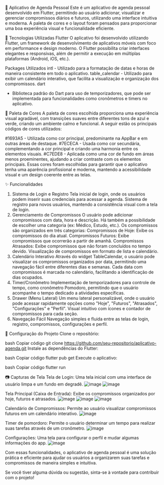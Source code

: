 📅 Aplicativo de Agenda Pessoal
Este é um aplicativo de agenda pessoal desenvolvido em Flutter, permitindo ao usuário adicionar, visualizar e gerenciar compromissos diários e futuros, utilizando uma interface intuitiva e moderna. A paleta de cores e o layout foram pensados para proporcionar uma boa experiência visual e funcionalidade eficiente.

🚀 Tecnologias Utilizadas
Flutter
O aplicativo foi desenvolvido utilizando Flutter, um framework de desenvolvimento de aplicativos móveis com foco em performance e design moderno. O Flutter possibilita criar interfaces elegantes e responsivas, além de permitir a execução em múltiplas plataformas (Android, iOS, etc.).

Packages Utilizados
intl - Utilizado para a formatação de datas e horas de maneira consistente em todo o aplicativo.
table_calendar - Utilizado para exibir um calendário interativo, que facilita a visualização e organização dos compromissos.
dart
- Biblioteca padrão do Dart para uso de temporizadores, que pode ser implementada para funcionalidades como cronômetros e timers no aplicativo.
  
🎨 Paleta de Cores
A paleta de cores escolhida proporciona uma experiência visual agradável, com transições suaves entre diferentes tons de azul e verde, criando um ambiente calmo e funcional. A seguir estão os principais códigos de cores utilizados:

#1693A5 - Utilizada como cor principal, predominante na AppBar e em outras áreas de destaque.
#7ECECA - Usada como cor secundária, complementando a cor principal e criando uma harmonia entre os elementos visuais.
#C7EDE8 - Aplicada como uma cor de fundo em áreas menos proeminentes, ajudando a criar contraste com os elementos principais.
Essas cores foram escolhidas para garantir que o aplicativo tenha uma aparência profissional e moderna, mantendo a acessibilidade visual e um design coerente entre as telas.

✨ Funcionalidades
1. Sistema de Login e Registro
Tela inicial de login, onde os usuários podem inserir suas credenciais para acessar a agenda.
Sistema de registro para novos usuários, mantendo a consistência visual com a tela de login.
2. Gerenciamento de Compromissos
O usuário pode adicionar compromissos com data, hora e descrição. Há também a possibilidade de escolher uma categoria (ex: Médico, Estudo, etc.).
Os compromissos são organizados em três categorias:
Compromissos de Hoje: Exibe os compromissos do dia atual.
Compromissos Futuros: Exibe compromissos que ocorrerão a partir de amanhã.
Compromissos Atrasados: Exibe compromissos que não foram concluídos no tempo devido.
Visualização de compromissos em formato de lista e calendário.
3. Calendário Interativo
Através do widget TableCalendar, o usuário pode visualizar os compromissos organizados por data, permitindo uma navegação fácil entre diferentes dias e semanas.
Cada data com compromissos é marcada no calendário, facilitando a identificação de dias ocupados.
4. Timer/Cronômetro
Implementação de temporizadores para controle de tempo, como cronômetro Pomodoro, permitindo que o usuário acompanhe o tempo dedicado a atividades específicas.
6. Drawer (Menu Lateral)
Um menu lateral personalizável, onde o usuário pode acessar rapidamente opções como "Hoje", "Futuros", "Atrasados", "Configurações" e "Perfil".
Visual intuitivo com ícones e contador de compromissos para cada seção.
7. Navegação Fácil
Navegação simples e fluida entre as telas de login, registro, compromissos, configurações e perfil.

🔧 Configuração do Projeto
Clone o repositório:

bash
Copiar código
git clone https://github.com/seu-repositorio/aplicativo-agenda.git
Instale as dependências do Flutter:

bash
Copiar código
flutter pub get
Execute o aplicativo:

bash
Copiar código
flutter run

📷 Capturas de Tela
Tela de Login: Uma tela inicial com uma interface de usuário limpa e um fundo em degradê.
![image](https://github.com/user-attachments/assets/ee7aff90-4dcb-4d82-8df4-065378843a07)
![image](https://github.com/user-attachments/assets/d6f01173-2778-4c89-9604-18d29a8df449)

Tela Principal (Caixa de Entrada): Exibe os compromissos organizados por hoje, futuros e atrasados.
![image](https://github.com/user-attachments/assets/462d93ab-4192-4a4f-a2d5-e6bc98ecf4ff)
![image](https://github.com/user-attachments/assets/a9eb0b1e-2387-4845-83c7-916b0786bee1)
![image](https://github.com/user-attachments/assets/c3ec2f19-6a58-4683-9fea-a5fddd8a07cb)

Calendário de Compromissos: Permite ao usuário visualizar compromissos futuros em um calendário interativo.
![image](https://github.com/user-attachments/assets/b1f41cfe-3707-4559-ba70-5300ef4464cf)

Timer de pomordoro: Permite o usuário determinar um tempo para realizar suas tarefas através de um cronômetro.
![image](https://github.com/user-attachments/assets/1adb071f-632a-4969-976e-b698d17d4beb)

Configurações: Uma tela para configurar o perfil e mudar algumas informações do app.
![image](https://github.com/user-attachments/assets/eb634d6c-8cc2-4dba-92d4-062a0e91d77c)

Com essas funcionalidades, o aplicativo de agenda pessoal é uma solução prática e eficiente para ajudar os usuários a organizarem suas tarefas e compromissos de maneira simples e intuitiva.

Se você tiver alguma dúvida ou sugestão, sinta-se à vontade para contribuir com o projeto!

